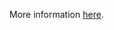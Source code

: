 More information [here](https://docs.prismacloud.io/en/enterprise-edition/policy-reference/aws-policies/aws-networking-policies/bc-aws-2-72).
